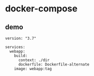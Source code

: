 # docker-compose

## demo

```
version: "3.7"

services:
  webapp:
    build:
      context: ./dir
      dockerfile: Dockerfile-alternate
    image: webapp:tag
```

##